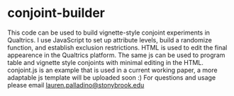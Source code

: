 # conjoint-builder

This code can be used to build vignette-style conjoint experiments in Qualtrics. I use JavaScript to set up attribute levels, build a randomize function, and establish exclusion restrictions. HTML is used to edit the final appearence in the Qualtrics platform. The same js can be used to program table and vignette style conjoints with minimal editing in the HTML. conjoint.js is an example that is used in a current working paper, a more adaptable js template will be uploaded soon :) For questions and usage please email lauren.palladino@stonybrook.edu
